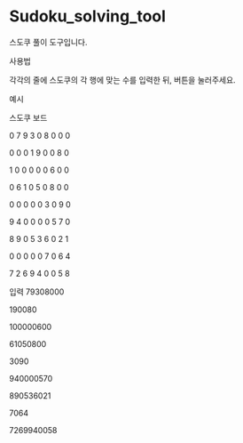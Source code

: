 # Sudoku_solving_tool
스도쿠 풀이 도구입니다.

사용법

각각의 줄에 스도쿠의 각 행에 맞는 수를 입력한 뒤, 버튼을 눌러주세요.

예시

스도쿠 보드

0 7 9 3 0 8 0 0 0

0 0 0 1 9 0 0 8 0

1 0 0 0 0 0 6 0 0

0 6 1 0 5 0 8 0 0

0 0 0 0 0 3 0 9 0

9 4 0 0 0 0 5 7 0

8 9 0 5 3 6 0 2 1

0 0 0 0 0 7 0 6 4

7 2 6 9 4 0 0 5 8


입력
79308000

190080

100000600

61050800

3090

940000570

890536021

7064

7269940058
